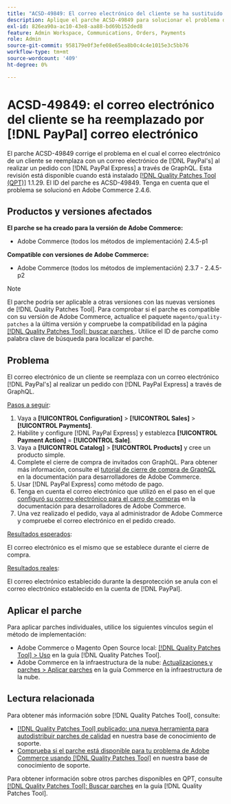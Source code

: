 ```yaml
---
title: "ACSD-49849: El correo electrónico del cliente se ha sustituido por el correo electrónico de PayPal"
description: Aplique el parche ACSD-49849 para solucionar el problema de Adobe Commerce en el que el correo electrónico del cliente se ha sustituido por correo electrónico de PayPal al realizar un pedido con PayPal Express a través de GraphQL.
exl-id: 826ea90a-ac10-43e8-aa88-bd69b152ded8
feature: Admin Workspace, Communications, Orders, Payments
role: Admin
source-git-commit: 958179e0f3efe08e65ea8b0c4c4e1015e3c5bb76
workflow-type: tm+mt
source-wordcount: '409'
ht-degree: 0%

---
```


# ACSD-49849: el correo electrónico del cliente se ha reemplazado por [!DNL PayPal] correo electrónico

El parche ACSD-49849 corrige el problema en el cual el correo electrónico de un cliente se reemplaza con un correo electrónico de [!DNL PayPal's] al realizar un pedido con [!DNL PayPal Express] a través de GraphQL. Esta revisión está disponible cuando está instalado [[!DNL Quality Patches Tool (QPT)]](/help/announcements/adobe-commerce-announcements/magento-quality-patches-released-new-tool-to-self-serve-quality-patches.md) 1.1.29. El ID del parche es ACSD-49849. Tenga en cuenta que el problema se solucionó en Adobe Commerce 2.4.6.

## Productos y versiones afectados

**El parche se ha creado para la versión de Adobe Commerce:**

* Adobe Commerce (todos los métodos de implementación) 2.4.5-p1

**Compatible con versiones de Adobe Commerce:**

* Adobe Commerce (todos los métodos de implementación) 2.3.7 - 2.4.5-p2

>[!NOTE]
>
>El parche podría ser aplicable a otras versiones con las nuevas versiones de [!DNL Quality Patches Tool]. Para comprobar si el parche es compatible con su versión de Adobe Commerce, actualice el paquete `magento/quality-patches` a la última versión y compruebe la compatibilidad en la página [[!DNL Quality Patches Tool]: buscar parches ](https://experienceleague.adobe.com/tools/commerce-quality-patches/index.html?lang=es). Utilice el ID de parche como palabra clave de búsqueda para localizar el parche.

## Problema

El correo electrónico de un cliente se reemplaza con un correo electrónico [!DNL PayPal's] al realizar un pedido con [!DNL PayPal Express] a través de GraphQL.

<u>Pasos a seguir</u>:

1. Vaya a **[!UICONTROL Configuration]** > **[!UICONTROL Sales]** > **[!UICONTROL Payments]**.
1. Habilite y configure [!DNL PayPal Express] y establezca **[!UICONTROL Payment Action]** = **[!UICONTROL Sale]**.
1. Vaya a **[!UICONTROL Catalog]** > **[!UICONTROL Products]** y cree un producto simple.
1. Complete el cierre de compra de invitados con GraphQL. Para obtener más información, consulte el [tutorial de cierre de compra de GraphQL](https://developer.adobe.com/commerce/webapi/graphql/tutorials/checkout/) en la documentación para desarrolladores de Adobe Commerce.
1. Usar [!DNL PayPal Express] como método de pago.
1. Tenga en cuenta el correo electrónico que utilizó en el paso en el que [configuró su correo electrónico para el carro de compras](https://developer.adobe.com/commerce/webapi/graphql/tutorials/checkout/set-email-address/) en la documentación para desarrolladores de Adobe Commerce.
1. Una vez realizado el pedido, vaya al administrador de Adobe Commerce y compruebe el correo electrónico en el pedido creado.

<u>Resultados esperados</u>:

El correo electrónico es el mismo que se establece durante el cierre de compra.

<u>Resultados reales</u>:

El correo electrónico establecido durante la desprotección se anula con el correo electrónico establecido en la cuenta de [!DNL PayPal].

## Aplicar el parche

Para aplicar parches individuales, utilice los siguientes vínculos según el método de implementación:

* Adobe Commerce o Magento Open Source local: [[!DNL Quality Patches Tool] > Uso](https://experienceleague.adobe.com/docs/commerce-operations/tools/quality-patches-tool/usage.html?lang=es) en la guía [!DNL Quality Patches Tool].
* Adobe Commerce en la infraestructura de la nube: [Actualizaciones y parches > Aplicar parches](https://experienceleague.adobe.com/docs/commerce-cloud-service/user-guide/develop/upgrade/apply-patches.html?lang=es) en la guía Commerce en la infraestructura de la nube.

## Lectura relacionada

Para obtener más información sobre [!DNL Quality Patches Tool], consulte:

* [[!DNL Quality Patches Tool] publicado: una nueva herramienta para autodistribuir parches de calidad](/help/announcements/adobe-commerce-announcements/magento-quality-patches-released-new-tool-to-self-serve-quality-patches.md) en nuestra base de conocimiento de soporte.
* [Comprueba si el parche está disponible para tu problema de Adobe Commerce usando [!DNL Quality Patches Tool]](/help/support-tools/patches-available-in-qpt-tool/check-patch-for-magento-issue-with-magento-quality-patches.md) en nuestra base de conocimiento de soporte.

Para obtener información sobre otros parches disponibles en QPT, consulte [[!DNL Quality Patches Tool]: Buscar parches](https://experienceleague.adobe.com/tools/commerce-quality-patches/index.html?lang=es) en la guía [!DNL Quality Patches Tool].
